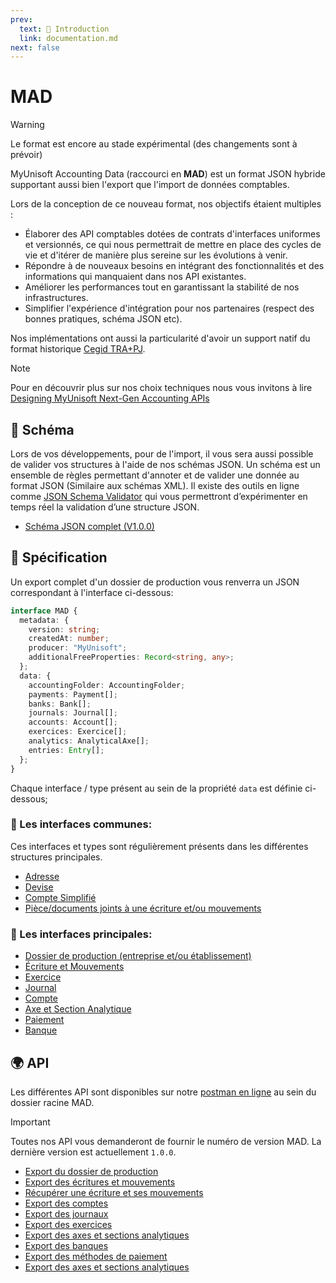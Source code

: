 ```yaml
---
prev:
  text: 🐤 Introduction
  link: documentation.md
next: false
---
```


# MAD

> [!WARNING] 
> Le format est encore au stade expérimental (des changements sont à prévoir)

MyUnisoft Accounting Data (raccourci en **MAD**) est un format JSON hybride supportant aussi bien l'export que l'import de données comptables.

Lors de la conception de ce nouveau format, nos objectifs étaient multiples :

- Élaborer des API comptables dotées de contrats d'interfaces uniformes et versionnés, ce qui nous permettrait de mettre en place des cycles de vie et d'itérer de manière plus sereine sur les évolutions à venir.
- Répondre à de nouveaux besoins en intégrant des fonctionnalités et des informations qui manquaient dans nos API existantes.
- Améliorer les performances tout en garantissant la stabilité de nos infrastructures.
- Simplifier l'expérience d'intégration pour nos partenaires (respect des bonnes pratiques, schéma JSON etc).

Nos implémentations ont aussi la particularité d'avoir un support natif du format historique <a href="https://github.com/MyUnisoft/api-partenaires/blob/main/docs/MAD/TRA.pdf" target="_blank">Cegid TRA+PJ</a>.

> [!NOTE]
> Pour en découvrir plus sur nos choix techniques nous vous invitons à lire [Designing MyUnisoft Next-Gen Accounting APIs](https://dev.to/fraxken/designing-myunisoft-next-gen-accounting-apis-1mn)

## 📜 Schéma

Lors de vos développements, pour de l'import, il vous sera aussi possible de valider vos structures à l'aide de nos schémas JSON. ​Un schéma est un ensemble de règles permettant d'annoter et de valider une donnée au format JSON (Similaire aux schémas XML). Il existe des outils en ligne comme [JSON Schema Validator](https://www.jsonschemavalidator.net/) qui vous permettront d’expérimenter en temps réel la validation d’une structure JSON.​

- <a href="https://github.com/MyUnisoft/api-partenaires/blob/main/docs/MAD/specs/v1.0.0/schema.json" target="_blank">Schéma JSON complet (V1.0.0)</a>

## 📑 Spécification

Un export complet d'un dossier de production vous renverra un JSON correspondant à l'interface ci-dessous:
```ts
interface MAD {
  metadata: {
    version: string;
    createdAt: number;
    producer: "MyUnisoft";
    additionalFreeProperties: Record<string, any>;
  };
  data: {
    accountingFolder: AccountingFolder;
    payments: Payment[];
    banks: Bank[];
    journals: Journal[];
    accounts: Account[];
    exercices: Exercice[];
    analytics: AnalyticalAxe[];
    entries: Entry[];
  };
}
```

Chaque interface / type présent au sein de la propriété `data` est définie ci-dessous;

### 👯 Les interfaces communes:
Ces interfaces et types sont régulièrement présents dans les différentes structures principales.

- [Adresse](./specs/v1.0.0/address.md)
- [Devise](./specs/v1.0.0/currency.md)
- [Compte Simplifié](./specs/v1.0.0/simplifiedAccount.md)
- [Pièce/documents joints à une écriture et/ou mouvements](./specs/v1.0.0/attachment.md)

### 💃 Les interfaces principales:
- [Dossier de production (entreprise et/ou établissement)](./specs/v1.0.0/accountingFolder.md)
- [Écriture et Mouvements](./specs/v1.0.0/entries.md)
- [Exercice](./specs/v1.0.0/exercice.md)
- [Journal](./specs/v1.0.0/journal.md)
- [Compte](./specs/v1.0.0/account.md)
- [Axe et Section Analytique](./specs/v1.0.0/analytic.md)
- [Paiement](./specs/v1.0.0/payment.md)
- [Banque](./specs/v1.0.0/bank.md)

## 🌍 API

Les différentes API sont disponibles sur notre [postman en ligne](https://docs.api.myunisoft.fr/) au sein du dossier racine MAD.

> [!IMPORTANT]
> Toutes nos API vous demanderont de fournir le numéro de version MAD. La dernière version est actuellement `1.0.0`.

- [Export du dossier de production](./api/accountingFolder.md)
- [Export des écritures et mouvements](./api/entries.md)
- [Récupérer une écriture et ses mouvements](./api/entry.md)
- [Export des comptes](./api/account.md)
- [Export des journaux](./api/journal.md)
- [Export des exercices](./api/exercice.md)
- [Export des axes et sections analytiques](./api/analytic.md)
- [Export des banques](./api/bank.md)
- [Export des méthodes de paiement](./api/payment.md)
- [Export des axes et sections analytiques](./api/analytic.md)
